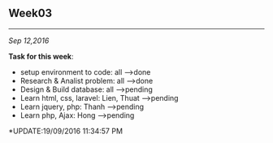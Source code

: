 ## Week03 ##

----------

*Sep 12,2016*

**Task for this week**:

- setup environment to code: all			-->done
- Research & Analist problem: all 			-->done
- Design & Build database: all 				-->pending
- Learn html, css, laravel: Lien, Thuat		-->pending
- Learn jquery, php: Thanh					-->pending
- Learn php, Ajax: Hong						-->pending

*UPDATE:19/09/2016 11:34:57 PM 
